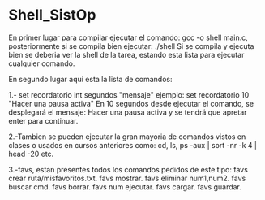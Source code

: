 # Shell_SistOp
En primer lugar para compilar ejecutar el comando: gcc -o shell main.c, posteriormente si se compila bien ejecutar: ./shell
Si se compila y ejecuta bien se deberia ver la shell de la tarea, estando esta lista para ejecutar cualquier comando.

En segundo lugar aquí esta la lista de comandos:

1.- set recordatorio int segundos "mensaje"
    ejemplo: set recordatorio 10 "Hacer una pausa activa"
    En 10 segundos desde ejecutar el comando, se desplegará el mensaje: Hacer una pausa activa y
    se tendrá que apretar enter para continuar.

2.-Tambien se pueden ejecutar la gran mayoria de comandos vistos en clases o usados en cursos anteriores como:
   cd, ls, ps -aux | sort -nr -k 4 | head -20 etc.

3.-favs, estan presentes todos los comandos pedidos de este tipo:
   favs crear ruta/misfavoritos.txt. 
   favs mostrar.
   favs eliminar num1,num2.
   favs buscar cmd.
   favs borrar.
   favs num ejecutar.
   favs cargar.
   favs guardar.